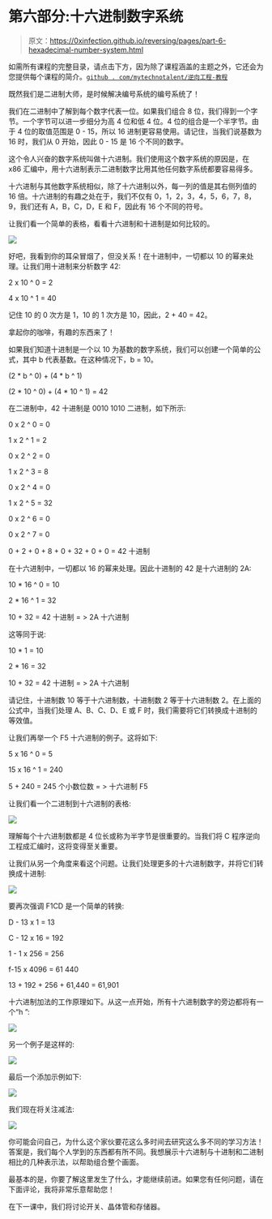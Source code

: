# 第六部分:十六进制数字系统

> 原文：<https://0xinfection.github.io/reversing/pages/part-6-hexadecimal-number-system.html>

如需所有课程的完整目录，请点击下方，因为除了课程涵盖的主题之外，它还会为您提供每个课程的简介。[`github . com/mytechnotalent/逆向工程-教程`](https://github.com/mytechnotalent/Reverse-Engineering-Tutorial)

既然我们是二进制大师，是时候解决编号系统的编号系统了！

我们在二进制中了解到每个数字代表一位。如果我们组合 8 位，我们得到一个字节。一个字节可以进一步细分为高 4 位和低 4 位。4 位的组合是一个半字节。由于 4 位的取值范围是 0 - 15，所以 16 进制更容易使用。请记住，当我们说基数为 16 时，我们从 0 开始，因此 0 - 15 是 16 个不同的数字。

这个令人兴奋的数字系统叫做十六进制。我们使用这个数字系统的原因是，在 x86 汇编中，用十六进制表示二进制数字比用其他任何数字系统都要容易得多。

十六进制与其他数字系统相似，除了十六进制以外，每一列的值是其右侧列值的 16 倍。十六进制的有趣之处在于，我们不仅有 0，1，2，3，4，5，6，7，8，9，我们还有 A，B，C，D，E 和 F，因此有 16 个不同的符号。

让我们看一个简单的表格，看看十六进制和十进制是如何比较的。

![](img/2cd85acfde9cfdc4a2c3d9f0418e657f.png)

好吧，我看到你的耳朵冒烟了，但没关系！在十进制中，一切都以 10 的幂来处理。让我们用十进制来分析数字 42:

2 x 10 ^ 0 = 2

4 x 10 ^ 1 = 40

记住 10 的 0 次方是 1，10 的 1 次方是 10，因此，2 + 40 = 42。

拿起你的咖啡，有趣的东西来了！

如果我们知道十进制是一个以 10 为基数的数字系统，我们可以创建一个简单的公式，其中 b 代表基数。在这种情况下，b = 10。

(2 * b ^ 0) + (4 * b ^ 1)

(2 * 10 ^ 0) + (4 * 10 ^ 1) = 42

在二进制中，42 十进制是 0010 1010 二进制，如下所示:

0 x 2 ^ 0 = 0

1 x 2 ^ 1 = 2

0 x 2 ^ 2 = 0

1 x 2 ^ 3 = 8

0 x 2 ^ 4 = 0

1 x 2 ^ 5 = 32

0 x 2 ^ 6 = 0

0 x 2 ^ 7 = 0

0 + 2 + 0 + 8 + 0 + 32 + 0 + 0 = 42 十进制

在十六进制中，一切都以 16 的幂来处理。因此十进制的 42 是十六进制的 2A:

10 * 16 ^ 0 = 10

2 * 16 ^ 1 = 32

10 + 32 = 42 十进制 = > 2A 十六进制

这等同于说:

10 * 1 = 10

2 * 16 = 32

10 + 32 = 42 十进制 = > 2A 十六进制

请记住，十进制数 10 等于十六进制数，十进制数 2 等于十六进制数 2。在上面的公式中，当我们处理 A、B、C、D、E 或 F 时，我们需要将它们转换成十进制的等效值。

让我们再举一个 F5 十六进制的例子。这将如下:

5 x 16 ^ 0 = 5

15 x 16 ^ 1 = 240

5 + 240 = 245 个小数位数 = > 十六进制 F5

让我们看一个二进制到十六进制的表格:

![](img/e95aa21b2770a92f4cc5390ea25cbbd0.png)

理解每个十六进制数都是 4 位长或称为半字节是很重要的。当我们将 C 程序逆向工程成汇编时，这将变得至关重要。

让我们从另一个角度来看这个问题。让我们处理更多的十六进制数字，并将它们转换成十进制:

![](img/d2fe9bb0970c821d0d2a2032d30b58ce.png)

要再次强调 F1CD 是一个简单的转换:

D - 13 x 1 = 13

C - 12 x 16 = 192

1 - 1 x 256 = 256

f-15 x 4096 = 61 440

13 + 192 + 256 + 61,440 = 61,901

十六进制加法的工作原理如下。从这一点开始，所有十六进制数字的旁边都将有一个“h ”:

![](img/221ba4c48178488e48dca91142f7ee9f.png)

另一个例子是这样的:

![](img/a56a1bde08bba622b0f65c5c8e43423d.png)

最后一个添加示例如下:

![](img/fce02181524610012a0b418efe3116a3.png)

我们现在将关注减法:

![](img/95299d0ccc779f7da8c6007292feb091.png)

你可能会问自己，为什么这个家伙要花这么多时间去研究这么多不同的学习方法！答案是，我们每个人学到的东西都有所不同。我想展示十六进制与十进制和二进制相比的几种表示法，以帮助组合整个画面。

最基本的是，你要了解这里发生了什么，才能继续前进。如果您有任何问题，请在下面评论，我将非常乐意帮助您！

在下一课中，我们将讨论开关、晶体管和存储器。